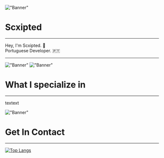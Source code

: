 !["Banner"](https://doy2mn9upadnk.cloudfront.net/uploads/default/optimized/4X/7/c/2/7c2aa4aacb769fab0f41129470ddc3807b520a51_2_690x172.png)
 
# Scxipted
---
 
Hey, I'm Scxipted. 👋  
Portuguese Developer. 🇵🇹  


---

!["Banner"]()
!["Banner"](https://cdn.discordapp.com/attachments/614991541995438083/809925542849675284/SkillsSep.png)
 
# What I specialize in
---
textext
 
 
!["Banner"](https://cdn.discordapp.com/attachments/614991541995438083/809925542052233236/ContactSep.png)
# Get In Contact
---


[![Top Langs](https://github-readme-stats.vercel.app/api/top-langs/?username=anuraghazra&layout=compact)](https://github.com/anuraghazra/github-readme-stats)
